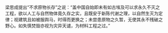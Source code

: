 梁思成提出“不求原物长存”之说：“盖中国自始即未有如古埃及可以求永久不灭之工程，欲以人工与自然物体竟久存之实，且既安于新陈代谢之理，以自然生灭为定律；视建筑且如被服舆马，时得而更换之；未尝患原物之久暂，无使其永不残破之野心。如失慎焚毁亦视为灾异天谴，为材料工程之过。”

